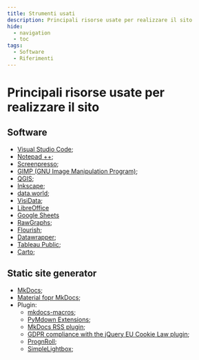 ```yaml
---
title: Strumenti usati
description: Principali risorse usate per realizzare il sito
hide:
  - navigation
  - toc
tags:
  - Software
  - Riferimenti 
---
```


# Principali risorse usate per realizzare il sito

## Software
- [Visual Studio Code](https://code.visualstudio.com/);
- [Notepad ++](https://notepad-plus-plus.org/downloads/);
- [Screenpresso](https://www.screenpresso.com/);
- [GIMP (GNU Image Manipulation Program)](https://www.gimp.org/);
- [QGIS](https://www.qgis.org/it/site/);
- [Inkscape](https://inkscape.org/it/);
- [data.world](https://data.world/);
- [VisiData](https://www.visidata.org/);
- [LibreOffice](https://it.libreoffice.org/)
- [Google Sheets](https://docs.google.com/spreadsheets/)
- [RawGraphs](https://app.rawgraphs.io/);
- [Flourish](https://app.flourish.studio/);
- [Datawrapper](https://www.datawrapper.de/);
- [Tableau Public](https://public.tableau.com/s/);
- [Carto](https://carto.com/platform/);


## Static site generator
- [MkDocs](https://www.mkdocs.org/);
- [Material fopr MkDocs](https://squidfunk.github.io/mkdocs-material/);
- Plugin:
	- [mkdocs-macros](https://mkdocs-macros-plugin.readthedocs.io/en/latest/);
	- [PyMdown Extensions](https://facelessuser.github.io/pymdown-extensions/);
	- [MkDocs RSS plugin](https://guts.github.io/mkdocs-rss-plugin/);
	- [GDPR compliance with the jQuery EU Cookie Law plugin](https://www.wimagguc.com/2018/05/gdpr-compliance-with-the-jquery-eu-cookie-law-plugin/);
	- [PrognRoll](https://mburakerman.github.io/prognroll/);
	- [SimpleLightbox](https://simplelightbox.com/);





